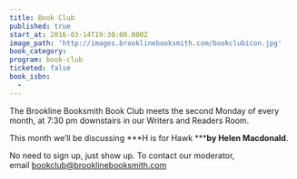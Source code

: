 ```yaml
---
title: Book Club
published: true
start_at: 2016-03-14T19:30:00.000Z
image_path: 'http://images.brooklinebooksmith.com/bookclubicon.jpg'
book_category:
program: book-club
ticketed: false
book_isbn:
  -
---
```



The Brookline Booksmith Book Club meets the second Monday of every month, at 7:30 pm downstairs in our Writers and Readers Room.

This month we’ll be discussing ***H is for Hawk&nbsp;*****by Helen Macdonald**.

No need to sign up, just show up. To contact our moderator, email&nbsp;[bookclub@brooklinebooksmith.com](javascript:void(location.href='mailto:'+String.fromCharCode(98,111,111,107,99,108,117,98,64,98,114,111,111,107,108,105,110,101,98,111,111,107,115,109,105,116,104,46,99,111,109)+'?subject=brookline%20booksmith%20Book%20Club'))